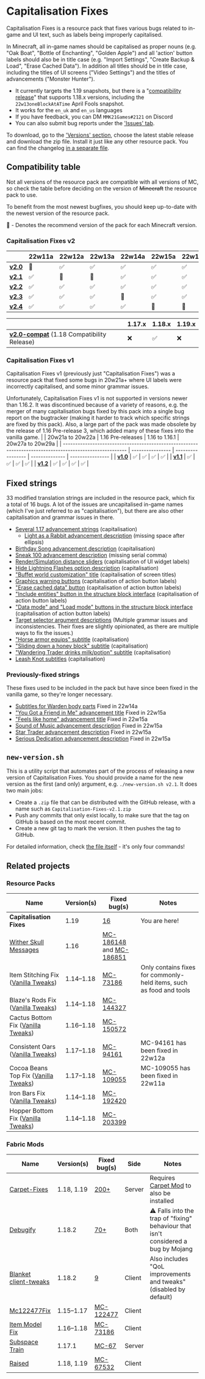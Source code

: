 # Capitalisation Fixes

Capitalisation Fixes is a resource pack that fixes various bugs related to in-game and UI text, such as labels being improperly capitalised.

In Minecraft, all in-game names should be capitalised as proper nouns (e.g. "Oak Boat", "Bottle of Enchanting", "Golden Apple") and all 'action' button labels should also be in title case (e.g. "Import Settings", "Create Backup & Load", "Erase Cached Data"). In addition all titles should be in title case, including the titles of UI screens ("Video Settings") and the titles of advancements ("Monster Hunter").

- It currently targets the 1.19 snapshots, but there is a "[compatibility release](https://github.com/MMK21Hub/Capitalisation-Fixes/releases/tag/v2.0-compat)" that supports 1.18.x versions, including the `22w13oneBlockAtATime` April Fools snapshot.
- It works for the `en_uk` and `en_us` languages
- If you have feedback, you can DM `MMK21Games#2121` on Discord
- You can also submit bug reports under the ['Issues' tab](https://github.com/MMK21Hub/Capitalisation-Fixes/issues).

To download, go to the ['Versions' section](https://github.com/MMK21Hub/Capitalisation-Fixes/releases), choose the latest stable release and download the zip file. Install it just like any other resource pack. You can find the changelog [in a separate file](Changelog.md).

## Compatibility table

Not all versions of the resource pack are compatible with all versions of MC, so check the table before deciding on the version of ~~Minecraft~~ the resource pack to use.

To benefit from the most newest bugfixes, you should keep up-to-date with the newest version of the resource pack.

&#127775; - Denotes the recommend version of the pack for each Minecraft version.

### Capitalisation Fixes v2

|                                                                                | 22w11a    | 22w12a    | 22w13a    | 22w14a    | 22w15a    | 22w16a    |
| ------------------------------------------------------------------------------ | --------- | --------- | --------- | --------- | --------- | --------- |
| **[v2.0](https://github.com/MMK21Hub/Capitalisation-Fixes/releases/tag/v2.0)** | &#127775; | &#9989;   | &#9989;   | &#9989;   | &#9989;   | &#9989;   |
| **[v2.1](https://github.com/MMK21Hub/Capitalisation-Fixes/releases/tag/v2.1)** | &#9989;   | &#127775; | &#127775; | &#9989;   | &#9989;   | &#9989;   |
| **[v2.2](https://github.com/MMK21Hub/Capitalisation-Fixes/releases/tag/v2.2)** | &#9989;   | &#9989;   | &#9989;   | &#9989;   | &#9989;   | &#9989;   |
| **[v2.3](https://github.com/MMK21Hub/Capitalisation-Fixes/releases/tag/v2.3)** | &#9989;   | &#9989;   | &#9989;   | &#127775; | &#9989;   | &#9989;   |
| **[v2.4](https://github.com/MMK21Hub/Capitalisation-Fixes/releases/tag/v2.3)** | &#9989;   | &#9989;   | &#9989;   | &#9989;   | &#127775; | &#127775; |

|                                                                                                                           | 1.17.x   | 1.18.x  | 1.19.x   |
| ------------------------------------------------------------------------------------------------------------------------- | -------- | ------- | -------- |
| **[v2.0-compat](https://github.com/MMK21Hub/Capitalisation-Fixes/releases/tag/v2.0-compat)** (1.18 Compatibility Release) | &#10060; | &#9989; | &#10060; |

### Capitalisation Fixes v1

Capitalisation Fixes v1 (previously just "Capitalisation Fixes") was a resource pack that fixed some bugs in 20w21a+ where UI labels were incorrectly capitalised, and some minor grammar issues.

Unfortunately, Capitalisation Fixes v1 is not supported in versions newer than 1.16.2. It was discontinued because of a variety of reasons, e.g. the merger of many capitalisation bugs fixed by this pack into a single bug report on the bugtracker (making it harder to track which specific strings are fixed by this pack). Also, a large part of the pack was made obsolete by the release of 1.16 Pre-release 3, which added many of these fixes into the vanilla game.
|                                                                                                          | 20w21a to 20w22a | 1.16 Pre-releases | 1.16 to 1.16.1 | 20w27a to 20w29a |
| -------------------------------------------------------------------------------------------------------- | ---------------- | ----------------- | -------------- | ---------------- |
| **[v1.0](https://github.com/MMK21Hub/Capitalisation-Fixes/blob/master/old_changelog.md#v10-2020-05-21)** | &#9989;          | &#9989;           | &#9989;        | &#9989;          |
| **[v1.1](https://github.com/MMK21Hub/Capitalisation-Fixes/blob/master/old_changelog.md#v11-2020-05-31)** | &#9989;          | &#9989;           | &#9989;        | &#9989;          |
| **[v1.2](https://github.com/MMK21Hub/Capitalisation-Fixes/blob/master/old_changelog.md#v12-2020-06-10)** | &#9989;          | &#9989;           | &#9989;        | &#9989;          |

## Fixed strings

33 modified translation strings are included in the resource pack, which fix a total of 16 bugs. A lot of the issues are uncapitalised in-game names (which I've just referred to as "capitalisation"), but there are also other capitalisation and grammar issues in there.

- [Several 1.17 advancement strings](https://bugs.mojang.com/browse/MC-226430) (capitalisation)
  - [Light as a Rabbit advancement description](https://bugs.mojang.com/browse/MC-226454) (missing space after ellipsis)
- [Birthday Song advancement description](https://bugs.mojang.com/browse/MC-249980) (capitalisation)
- [Sneak 100 advancement description](https://bugs.mojang.com/browse/MC-250158) (missing serial comma)
- [Render/Simulation distance sliders](https://bugs.mojang.com/browse/MC-237590) (capitalisation of UI widget labels)
- [Hide Lightning Flashes option description](https://bugs.mojang.com/browse/MC-236606) (capitalisation)
- ["Buffet world customization" title](https://bugs.mojang.com/browse/MC-222876) (capitalisation of screen titles)
- [Graphics warning buttons](https://bugs.mojang.com/browse/MC-220096) (capitalisation of action button labels)
- ["Erase cached data" button](https://bugs.mojang.com/browse/MC-244721) (capitalisation of action button labels)
- ["Include entities" button in the structure block interface](https://bugs.mojang.com/browse/MC-195781) (capitalisation of action button labels)
- ["Data mode" and "Load mode" buttons in the structure block interface](https://bugs.mojang.com/browse/MC-195780) (capitalisation of action button labels)
- [Target selector argument descriptions](https://bugs.mojang.com/browse/MC-128972) (Multiple grammar issues and inconsistencies. Their fixes are slightly opinionated, as there are multiple ways to fix the issues.)
- ["Horse armor equips" subtitle](https://bugs.mojang.com/browse/MC-219541) (capitalisation)
- ["Sliding down a honey block" subtitle](https://bugs.mojang.com/browse/MC-206779) (capitalisation)
- ["Wandering Trader drinks milk/potion" subtitle](https://bugs.mojang.com/browse/MC-219533) (capitalisation)
- [Leash Knot subtitles](https://bugs.mojang.com/browse/MC-206548) (capitalisation)

### Previously-fixed strings

These fixes used to be included in the pack but have since been fixed in the vanilla game, so they're longer necessary.

- [Subtitles for Warden body parts](https://bugs.mojang.com/browse/MC-249422) Fixed in 22w14a
- ["You Got a Friend in Me" advancement title](https://bugs.mojang.com/browse/MC-250025) Fixed in 22w15a
- ["Feels like home" advancement title](https://bugs.mojang.com/browse/MC-237920) Fixed in 22w15a
- [Sound of Music advancement description](https://bugs.mojang.com/browse/MC-237922) Fixed in 22w15a
- [Star Trader advancement description](https://bugs.mojang.com/browse/MC-237924) Fixed in 22w15a
- [Serious Dedication advancement description](https://bugs.mojang.com/browse/MC-231458) Fixed in 22w15a

## `new-version.sh`

This is a utility script that automates part of the process of releasing a new version of Capitalisation Fixes. You should provide a name for the new version as the first (and only) argument, e.g. `./new-version.sh v2.1`. It does two main jobs:

- Create a `.zip` file that can be distributed with the GitHub release, with a name such as `Capitalisation-Fixes-v2.1.zip`
- Push any commits that only exist locally, to make sure that the tag on GitHub is based on the most recent commit.
- Create a new git tag to mark the version. It then pushes the tag to GitHub.

For detailed information, check [the file itself](new-version.sh) - it's only four commands!

## Related projects

### Resource Packs

| Name                                                                                                                                                                           | Version(s) | Fixed bug(s)                                                                                                    | Notes                                                               |
| ------------------------------------------------------------------------------------------------------------------------------------------------------------------------------ | ---------- | --------------------------------------------------------------------------------------------------------------- | ------------------------------------------------------------------- |
| **Capitalisation Fixes**                                                                                                                                                       | 1.19       | [16](#fixed-strings)                                                                                            | You are here!                                                       |
| [Wither Skull Messages](https://bugs.mojang.com/browse/MC-186148?focusedCommentId=714784&page=com.atlassian.jira.plugin.system.issuetabpanels:comment-tabpanel#comment-714784) | 1.16       | [MC-186148](https://bugs.mojang.com/browse/MC-186148) and [MC-186851](https://bugs.mojang.com/browse/MC-186851) |                                                                     |
| Item Stitching Fix ([Vanilla Tweaks](https://vanillatweaks.net/picker/resource-packs/))                                                                                        | 1.14–1.18  | [MC-73186](https://bugs.mojang.com/browse/MC-73186)                                                             | Only contains fixes for commonly-held items, such as food and tools |
| Blaze's Rods Fix ([Vanilla Tweaks](https://vanillatweaks.net/picker/resource-packs/))                                                                                          | 1.14–1.18  | [MC-144327](https://bugs.mojang.com/browse/MC-144327)                                                           |                                                                     |
| Cactus Bottom Fix ([Vanilla Tweaks](https://vanillatweaks.net/picker/resource-packs/))                                                                                         | 1.16–1.18  | [MC-150572](https://bugs.mojang.com/browse/MC-150572)                                                           |                                                                     |
| Consistent Oars ([Vanilla Tweaks](https://vanillatweaks.net/picker/resource-packs/))                                                                                           | 1.17–1.18  | [MC-94161](https://bugs.mojang.com/browse/MC-94161)                                                             | MC-94161 has been fixed in 22w12a                                   |
| Cocoa Beans Top Fix ([Vanilla Tweaks](https://vanillatweaks.net/picker/resource-packs/))                                                                                       | 1.17–1.18  | [MC-109055](https://bugs.mojang.com/browse/MC-109055)                                                           | MC-109055 has been fixed in 22w11a                                  |
| Iron Bars Fix ([Vanilla Tweaks](https://vanillatweaks.net/picker/resource-packs/))                                                                                             | 1.14–1.18  | [MC-192420](https://bugs.mojang.com/browse/MC-192420)                                                           |                                                                     |
| Hopper Bottom Fix ([Vanilla Tweaks](https://vanillatweaks.net/picker/resource-packs/))                                                                                         | 1.14–1.18  | [MC-203399](https://bugs.mojang.com/browse/MC-203399)                                                           |                                                                     |

### Fabric Mods

| Name                                                            | Version(s) | Fixed bug(s)                                                            | Side   | Notes                                                                                |
| --------------------------------------------------------------- | ---------- | ----------------------------------------------------------------------- | ------ | ------------------------------------------------------------------------------------ |
| [Carpet-Fixes](https://modrinth.com/mod/carpet-fixes)           | 1.18, 1.19 | [200+](https://github.com/fxmorin/carpet-fixes/wiki/Available-Settings) | Server | Requires [Carpet Mod](https://github.com/gnembon/fabric-carpet) to also be installed |
| [Debugify](https://modrinth.com/mod/debugify)                   | 1.18.2     | [70+](https://github.com/W-OVERFLOW/Debugify/blob/1.18/PATCHED.md)      | Both   | ⚠️ Falls into the trap of "fixing" behaviour that isn't considered a bug by Mojang    |
| [Blanket client-tweaks](https://modrinth.com/mod/blanket)       | 1.18.2     | [9](https://github.com/BlanketMC/blanket-client-tweaks)                 | Client | Also includes "QoL improvements and tweaks" (disabled by default)                    |
| [Mc122477Fix](https://modrinth.com/mod/mc122477fix)             | 1.15–1.17  | [MC-122477](https://bugs.mojang.com/browse/MC-122477)                   | Client |
| [Item Model Fix](https://github.com/PepperCode1/Item-Model-Fix) | 1.16–1.18  | [MC-73186](https://bugs.mojang.com/browse/MC-73186)                     | Client |
| [Subspace Train](https://modrinth.com/mod/subspace-train)       | 1.17.1     | [MC-67](https://bugs.mojang.com/browse/MC-67)                           | Server |
| [Raised](https://modrinth.com/mod/raised)                       | 1.18, 1.19 | [MC-67532](https://bugs.mojang.com/browse/MC-67532)                     | Client |
